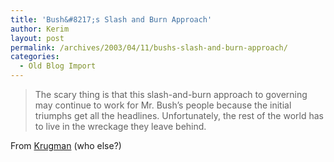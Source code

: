 ```yaml
---
title: 'Bush&#8217;s Slash and Burn Approach'
author: Kerim
layout: post
permalink: /archives/2003/04/11/bushs-slash-and-burn-approach/
categories:
  - Old Blog Import
---
```


>   The scary thing is that this slash-and-burn approach to governing may continue to work for Mr. Bush&#8217;s people because the initial triumphs get all the headlines. Unfortunately, the rest of the world has to live in the wreckage they leave behind.


From <a href="http://www.nytimes.com/2003/04/11/opinion/11KRUG.html?pagewanted=print&position=top" onclick="_gaq.push(['_trackEvent', 'outbound-article', 'http://www.nytimes.com/2003/04/11/opinion/11KRUG.html?pagewanted=print&position=top', 'Krugman']);" >Krugman</a> (who else?)


